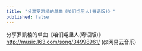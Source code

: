 ```yaml
---
title: "分享罗凯楠的单曲《咱们屯里人(粤语版)》"
published: false
---
```

分享罗凯楠的单曲《咱们屯里人(粤语版)》http://music.163.com/song/34998961/ (@网易云音乐)

